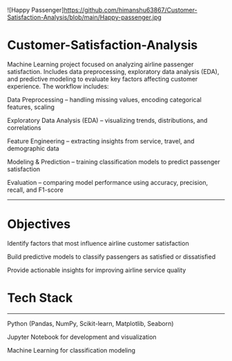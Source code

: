
![Happy Passenger]https://github.com/himanshu63867/Customer-Satisfaction-Analysis/blob/main/Happy-passenger.jpg
# Customer-Satisfaction-Analysis
Machine Learning project focused on analyzing airline passenger satisfaction. Includes data preprocessing, exploratory data analysis (EDA), and predictive modeling to evaluate key factors affecting customer experience. The workflow includes:

Data Preprocessing – handling missing values, encoding categorical features, scaling

Exploratory Data Analysis (EDA) – visualizing trends, distributions, and correlations

Feature Engineering – extracting insights from service, travel, and demographic data

Modeling & Prediction – training classification models to predict passenger satisfaction

Evaluation – comparing model performance using accuracy, precision, recall, and F1-score
____________________________________________________________________________________________________________________________
# Objectives

Identify factors that most influence airline customer satisfaction

Build predictive models to classify passengers as satisfied or dissatisfied

Provide actionable insights for improving airline service quality

# Tech Stack
____________________________________________________________________________________________________________________________
Python (Pandas, NumPy, Scikit-learn, Matplotlib, Seaborn)

Jupyter Notebook for development and visualization

Machine Learning for classification modeling

